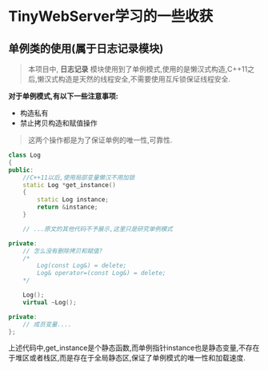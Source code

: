 # TinyWebServer学习的一些收获

## 单例类的使用(属于日志记录模块)
> 本项目中, __日志记录__ 模块使用到了单例模式,使用的是懒汉式构造,C++11之后,懒汉式构造是天然的线程安全,不需要使用互斥锁保证线程安全.

**对于单例模式,有以下一些注意事项:**
- 构造私有
- 禁止拷贝构造和赋值操作
> 这两个操作都是为了保证单例的唯一性,可靠性.

``` C++
class Log
{
public:
    //C++11以后,使用局部变量懒汉不用加锁
    static Log *get_instance()
    {
        static Log instance;
        return &instance;
    }

    // ...原文的其他代码不予展示,这里只是研究单例模式

private:
	// 怎么没有删除拷贝和赋值?
	/*
		Log(const Log&) = delete;
		Log& operator=(const Log&) = delete;
	*/

    Log();
    virtual ~Log();

private:
	// 成员变量....
};

```

上述代码中,get_instance是个静态函数,而单例指针instance也是静态变量,不存在于堆区或者栈区,而是存在于全局静态区,保证了单例模式的唯一性和加载速度.

